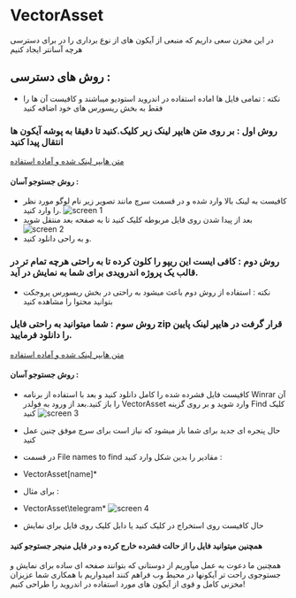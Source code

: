 # VectorAsset
در این مخزن سعی داریم که منبعی از آیکون های از نوع برداری را در برای دسترسی هرچه آسانتر ایجاد کنیم

## روش های دسترسی : 

- نکته : تمامی فایل ها اماده استفاده در اندروید استودیو میباشند و کافیست آن ها را فقط به بخش ریسورس های خود اضافه کنید

### روش اول : بر روی متن هایپر لینک زیر کلیک.کنید تا دقیقا به پوشه آیکون ها انتقال پیدا کنید
[متن هایپر لینک شده و آماده استفاده](https://github.com/AblRadmanesh/VectorAsset/tree/master/app/src/main/res/drawable)
#### روش جستوجو آسان : 
- کافیست به لینک بالا وارد شده و در قسمت سرچ مانند تصویر زیر نام لوگو مورد نظر را وارد کنید.
![screen 1](https://github.com/AblRadmanesh/VectorAsset/assets/58856739/884f3a43-66a5-4eec-9bb7-c42401a91c15)
- بعد از پیدا شدن روی فایل مربوطه کلیک کنید تا به صفحه بعد منتقل شوید
![screen 2](https://github.com/AblRadmanesh/VectorAsset/assets/58856739/453f779d-1350-44bf-b1c7-507a86a4359f)
- و به راحی دانلود کنید.

### روش دوم : کافی ایست این ریپو را کلون کرده تا به راحتی هرچه تمام تر در قالب یک پروژه اندرویدی برای شما به نمایش در آید.
- نکته : استفاده از روش دوم باعث میشود به راحتی در بخش ریسورس پروجکت بتوانید محتوا را مشاهده کنید
### روش سوم : شما میتوانید به راحتی فایل zip قرار گرفت در هایپر لینک پایین را دانلود فرمایید.
[متن هایپر لینک شده و آماده استفاده](https://github.com/AblRadmanesh/VectorAsset/files/13610953/VectorAsset.zip)
#### روش جستوجو آسان : 
- ‏کافیست فایل فشرده شده را کامل دانلود کنید و بعد با استفاده از برنامه Winrar آن را باز کنید.بعد از ورود به فولدر VectorAsset وارد شوید و بر روی گزینه Find کلیک کنید
![screen 3](https://github.com/AblRadmanesh/VectorAsset/assets/58856739/47ad3d92-c3ee-48dc-8eb0-98fa1f87a85c)
- حال پنجره ای جدید برای شما باز میشود که نیاز است برای سرچ موفق چنین عمل کنید

- در قسمت File names to find مقادیر را بدین شکل وارد کنید :

- VectorAsset\[name]*

- برای مثال :

- VectorAsset\telegram*
![screen 4](https://github.com/AblRadmanesh/VectorAsset/assets/58856739/5b9af830-a987-4c5a-a0d3-4de0fa1c8d6b)

- حال کافیست روی استخراج در کلیک کنید یا دابل کلیک روی فایل برای نمایش

#### همچنین میتوانید فایل را از حالت فشرده خارج کرده و در فایل منیجر جستوجو کنید


همچنین ما دعوت به عمل میآوریم از دوستانی که بتوانند صفحه ای ساده برای نمایش و جستوجوی راحت تر آیکونها در محیط وب فراهم کنند 
امیدواریم با همکاری شما عزیزان مخزنی کامل و قوی از آیکون های مورد استفاده در اندروید را طراحی کنیم!
